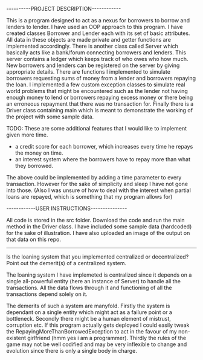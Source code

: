 ----------PROJECT DESCRIPTION------------

This is a program designed to act as a nexus for borrowers to borrow and lenders to lender. I have used an OOP approach to this program. I have created classes Borrower and Lender each with its set of basic attributes. All data in these objects are made private and getter functions are implemented accordingly. There is another class called Server which basically acts like a bank/forum connecting borrowers and lenders.  This server contains a ledger which keeps track of who owes who how much. New borrowers and lenders can be registered on the server by giving appropriate details. There are functions I implemented to simulate borrowers requesting sums of money from a lender and borrowers repaying the loan. I implemented a few custom exception classes to simulate real world problems that might be encountered such as the lender not having enough money to lend or borrowers repaying excess money or there being an erroneous repayment that there was no transaction for.  Finally there is a Driver class containing main which is meant to demonstrate the working of the project with some sample data.

TODO:
These are some additional features that I would like to implement given more time.
- a credit score for each borrower, which increases every time he repays the money on time. 
- an interest system where the borrowers have to repay more than what they borrowed. 

The above could be implemented by adding a time parameter to every transaction. However for the sake of simplicity and sleep I have not gone into those. (Also I was unsure of how to deal with the interest when partial loans are repayed, which is something that my program allows for)

------------USER INSTRUCTIONS---------------

All code is stored in the src folder. Download the code and run the main method in the Driver class. I have included some sample data (hardcoded) for the sake of illustration. I have also uploaded an image of the output on that data on this repo.

----------------------------------------------

Is the loaning system that you implemented centralized or decentralized? Point out the demerit(s) of a centralized system.

The loaning system I have implemeted is centralized since it depends on a single all-powerful entity (here an instance of Server) to handle all the transactions. All the data flows through it and functioning of all the transactions depend solely on it. 

The demerits of such a system are manyfold. 
Firstly the system is dependant on a single entity which might act as a failure point or a bottleneck.
Secondly there might be a human element of mistrust, corruption etc. If this program actually gets deployed I could easily tweak the RepayingMoreThanBorrowedException to act in the favour of my non-existent girlfriend (hmm yes i am a programmer).
Thirdly the rules of the game may not be well codified and may be very inflexible to change and evolution since there is only a single body in charge.





